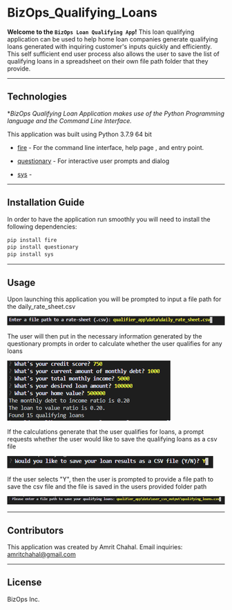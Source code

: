 # BizOps_Qualifying_Loans

**Welcome to the `BizOps Loan Qualifying App`!**
This loan qualifying application can be used to help home loan companies generate qualifying loans generated with inquiring customer's inputs quickly and efficiently. This self sufficient end user process also allows the user to save the list of qualifying loans in a spreadsheet on their own file path folder that they provide.

---

## Technologies
**BizOps Qualifying Loan Application makes use of the Python Programming language and the Command Line Interface.*

This application was built using Python 3.7.9 64 bit

* [fire](fire) - For the command line interface, help page , and entry point.

* [questionary](questionary) - For interactive user prompts and dialog

* [sys](sys) - 

---

## Installation Guide

In order to have the application run smoothly you will need to install the following dependencies:
```python
pip install fire
pip install questionary
pip install sys
```
---

## Usage

Upon launching this application you will be prompted to input a file path for the daily_rate_sheet.csv

![loan_app_prompt](loan_app_prompt.PNG)


The user will then put in the necessary information generated by the questionary prompts in order to calculate whether the user qualifies for any loans

![calculation_inputs](calculation_inputs.png)


If the calculations generate that the user qualifies for loans, a prompt requests whether the user would like to save the qualifying loans as a csv file

![save_prompt](save_prompt.png)


If the user selects "Y", then the user is prompted to provide a file path to save the csv file and the file is saved in the users provided folder path

![save_file_path](save_file_path.png)

---

## Contributors

This application was created by Amrit Chahal.
Email inquiries: amritchahal@gmail.com 

---

## License

BizOps Inc.